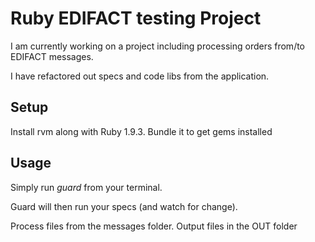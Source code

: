 # Ruby EDIFACT testing Project
I am currently working on a project including processing orders from/to EDIFACT messages.

I have refactored out specs and code libs from the application.

## Setup
Install rvm along with Ruby 1.9.3.
Bundle it to get gems installed

## Usage
Simply run *guard* from your terminal.

Guard will then run your specs (and watch for change).

Process files from the messages folder. Output files in the OUT folder
